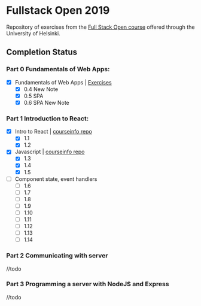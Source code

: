 # Fullstack Open 2019
Repository of exercises from the [Full Stack Open course](https://fullstackopen.com/en/) offered through the University of Helsinki.

## Completion Status

### Part 0 Fundamentals of Web Apps:

- [x] Fundamentals of Web Apps | [Exercises](./part0/exercises.md)
  - [x] 0.4 New Note
  - [x] 0.5 SPA
  - [x] 0.6 SPA New Note

### Part 1 Introduction to React:

- [x] Intro to React | [courseinfo repo](./part1/courseinfo)
  - [x] 1.1
  - [x] 1.2
- [x] Javascript | [courseinfo repo](./part1/courseinfo)
  - [x] 1.3
  - [x] 1.4
  - [x] 1.5
- [ ] Component state, event handlers
  - [ ] 1.6
  - [ ] 1.7
  - [ ] 1.8
  - [ ] 1.9
  - [ ] 1.10
  - [ ] 1.11
  - [ ] 1.12
  - [ ] 1.13
  - [ ] 1.14

### Part 2 Communicating with server

//todo

### Part 3 Programming a server with NodeJS and Express

//todo